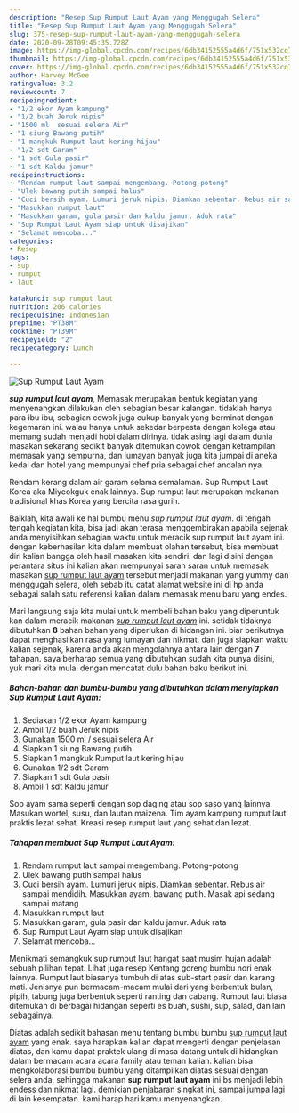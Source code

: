 ```yaml
---
description: "Resep Sup Rumput Laut Ayam yang Menggugah Selera"
title: "Resep Sup Rumput Laut Ayam yang Menggugah Selera"
slug: 375-resep-sup-rumput-laut-ayam-yang-menggugah-selera
date: 2020-09-28T09:45:35.728Z
image: https://img-global.cpcdn.com/recipes/6db34152555a4d6f/751x532cq70/sup-rumput-laut-ayam-foto-resep-utama.jpg
thumbnail: https://img-global.cpcdn.com/recipes/6db34152555a4d6f/751x532cq70/sup-rumput-laut-ayam-foto-resep-utama.jpg
cover: https://img-global.cpcdn.com/recipes/6db34152555a4d6f/751x532cq70/sup-rumput-laut-ayam-foto-resep-utama.jpg
author: Harvey McGee
ratingvalue: 3.2
reviewcount: 7
recipeingredient:
- "1/2 ekor Ayam kampung"
- "1/2 buah Jeruk nipis"
- "1500 ml  sesuai selera Air"
- "1 siung Bawang putih"
- "1 mangkuk Rumput laut kering hijau"
- "1/2 sdt Garam"
- "1 sdt Gula pasir"
- "1 sdt Kaldu jamur"
recipeinstructions:
- "Rendam rumput laut sampai mengembang. Potong-potong"
- "Ulek bawang putih sampai halus"
- "Cuci bersih ayam. Lumuri jeruk nipis. Diamkan sebentar. Rebus air sampai mendidih. Masukkan ayam, bawang putih. Masak api sedang sampai matang"
- "Masukkan rumput laut"
- "Masukkan garam, gula pasir dan kaldu jamur. Aduk rata"
- "Sup Rumput Laut Ayam siap untuk disajikan"
- "Selamat mencoba..."
categories:
- Resep
tags:
- sup
- rumput
- laut

katakunci: sup rumput laut 
nutrition: 206 calories
recipecuisine: Indonesian
preptime: "PT38M"
cooktime: "PT39M"
recipeyield: "2"
recipecategory: Lunch

---
```



![Sup Rumput Laut Ayam](https://img-global.cpcdn.com/recipes/6db34152555a4d6f/751x532cq70/sup-rumput-laut-ayam-foto-resep-utama.jpg)

<b><i>sup rumput laut ayam</i></b>, Memasak merupakan bentuk kegiatan yang menyenangkan dilakukan oleh sebagian besar kalangan. tidaklah hanya para ibu ibu, sebagian cowok juga cukup banyak yang berminat dengan kegemaran ini. walau hanya untuk sekedar berpesta dengan kolega atau memang sudah menjadi hobi dalam dirinya. tidak asing lagi dalam dunia masakan sekarang sedikit banyak ditemukan cowok dengan ketrampilan memasak yang sempurna, dan lumayan banyak juga kita jumpai di aneka kedai dan hotel yang mempunyai chef pria sebagai chef andalan nya.

Rendam kerang dalam air garam selama semalaman. Sup Rumput Laut Korea aka Miyeokguk enak lainnya. Sup rumput laut merupakan makanan tradisional khas Korea yang bercita rasa gurih.

Baiklah, kita awali ke hal bumbu menu <i>sup rumput laut ayam</i>. di tengah tengah kegiatan kita, bisa jadi akan terasa menggembirakan apabila sejenak anda menyisihkan sebagian waktu untuk meracik sup rumput laut ayam ini. dengan keberhasilan kita dalam membuat olahan tersebut, bisa membuat diri kalian bangga oleh hasil masakan kita sendiri. dan lagi disini dengan perantara situs ini kalian akan mempunyai saran saran untuk memasak masakan <u>sup rumput laut ayam</u> tersebut menjadi makanan yang yummy dan menggugah selera, oleh sebab itu catat alamat website ini di hp anda sebagai salah satu referensi kalian dalam memasak menu baru yang endes.


Mari langsung saja kita mulai untuk membeli bahan baku yang diperuntuk kan dalam meracik makanan <u><i>sup rumput laut ayam</i></u> ini. setidak tidaknya dibutuhkan <b>8</b> bahan bahan yang diperlukan di hidangan ini. biar berikutnya dapat menghasilkan rasa yang lumayan dan nikmat. dan juga siapkan waktu kalian sejenak, karena anda akan mengolahnya antara lain dengan <b>7</b> tahapan. saya berharap semua yang dibutuhkan sudah kita punya disini, yuk mari kita mulai dengan mencatat dulu bahan baku berikut ini.

<!--inarticleads1-->

##### Bahan-bahan dan bumbu-bumbu yang dibutuhkan dalam menyiapkan Sup Rumput Laut Ayam:

1. Sediakan 1/2 ekor Ayam kampung
1. Ambil 1/2 buah Jeruk nipis
1. Gunakan 1500 ml / sesuai selera Air
1. Siapkan 1 siung Bawang putih
1. Siapkan 1 mangkuk Rumput laut kering hijau
1. Gunakan 1/2 sdt Garam
1. Siapkan 1 sdt Gula pasir
1. Ambil 1 sdt Kaldu jamur


Sop ayam sama seperti dengan sop daging atau sop saso yang lainnya. Masukan wortel, susu, dan lautan maizena. Tim ayam kampung rumput laut praktis lezat sehat. Kreasi resep rumput laut yang sehat dan lezat. 

<!--inarticleads2-->

##### Tahapan membuat Sup Rumput Laut Ayam:

1. Rendam rumput laut sampai mengembang. Potong-potong
1. Ulek bawang putih sampai halus
1. Cuci bersih ayam. Lumuri jeruk nipis. Diamkan sebentar. Rebus air sampai mendidih. Masukkan ayam, bawang putih. Masak api sedang sampai matang
1. Masukkan rumput laut
1. Masukkan garam, gula pasir dan kaldu jamur. Aduk rata
1. Sup Rumput Laut Ayam siap untuk disajikan
1. Selamat mencoba...


Menikmati semangkuk sup rumput laut hangat saat musim hujan adalah sebuah pilihan tepat. Lihat juga resep Kentang goreng bumbu nori enak lainnya. Rumput laut biasanya tumbuh di atas sub-start pasir dan karang mati. Jenisnya pun bermacam-macam mulai dari yang berbentuk bulan, pipih, tabung juga berbentuk seperti ranting dan cabang. Rumput laut biasa ditemukan di berbagai hidangan seperti es buah, sushi, sup, salad, dan lain sebagainya. 

Diatas adalah sedikit bahasan menu tentang bumbu bumbu <u>sup rumput laut ayam</u> yang enak. saya harapkan kalian dapat mengerti dengan penjelasan diatas, dan kamu dapat praktek ulang di masa datang untuk di hidangkan dalam bermacam acara acara family atau teman kalian. kalian bisa mengkolaborasi bumbu bumbu yang ditampilkan diatas sesuai dengan selera anda, sehingga makanan <b>sup rumput laut ayam</b> ini bs menjadi lebih endess dan nikmat lagi. demikian penjabaran singkat ini, sampai jumpa lagi di lain kesempatan. kami harap hari kamu menyenangkan.
